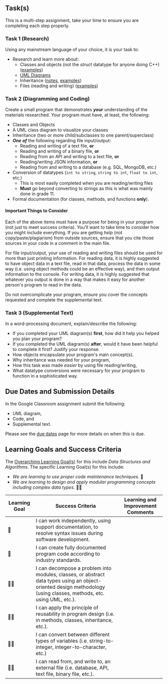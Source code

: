 ## Task(s)

This is a multi-step assignment, take your time to ensure you are completing each step properly.

### Task 1 (Research)

Using any mainstream language of your choice, it is your task to: 

* Research and learn more about: 
  * Classes and objects (not the _struct_ datatype for anyone doing C++) ([examples](https://github.com/johnfraserss/ICS4U/tree/master/examples/objects))
  * [UML Diagrams](./UML-Notes)
  * Inheritance ([notes](https://github.com/johnfraserss/ICS4U/wiki/Extending-Objects-Notes), [examples](https://github.com/johnfraserss/ICS4U/tree/master/examples/extending-objects/Inheritance))
  * Files (reading and writing) ([examples](https://github.com/johnfraserss/ICS4U/tree/master/examples/files))

### Task 2 (Diagramming and Coding)

Create a small program that demonstrates **_your_** understanding of the materials researched.  Your program must have, at least, the following:

* Classes and Objects
* A UML class diagram to visualize your classes
* Inheritance (two or more child/subclasses to one parent/superclass)
* _**One of**_ the following regarding file input/output:
  * Reading and writing of a text file, **or**
  * Reading and writing of a binary file, **or**
  * Reading from an API and writing to a text file, **or**
  * Reading/writing JSON information, **or**
  * Reading from and writing to a database (e.g. SQL, MongoDB, etc.)
* Conversion of datatypes (```int to string```, ```string to int```,  ```float to int```, etc.)
  * This is most easily completed when you are reading/writing files
  * **Must** go beyond converting to strings as this is what was mainly done in grade 11.
* Formal documentation (for classes, methods, and functions **only**). 

#### Important Things to Consider

Each of the above items must have a purpose for being in your program (not just to meet success criteria).  You'll want to take time to consider how you might include everything.  If you are getting _help_ (not copy/paste/plagiarism) from outside sources, ensure that you cite those sources in your code in a comment in the main file.

For file input/output, your use of reading and writing files should be used for more than just printing information. For reading data, it is highly suggested to have object data in a text file, read in that data, process the data in some way (i.e. using object methods could be an effective way), and then output information to the console.  For writing data, it is highly suggested that whatever you output is done in a way that makes it easy for another person's program to read in the data.

Do not overcomplicate your program, ensure you cover the concepts requested and complete the supplemental text.

### Task 3 (Supplemental Text)
In a word-processing document, explain/describe the following:
* If you completed your UML diagram(s) **first**, how did it help you helped you plan your program?
* If you completed the UML diagram(s) **after**, would it have been helpful to complete it first? Justify your response.
* How objects encapsulate your program's main concept(s).
* Why inheritance was needed for your program,
* How this task was made _easier_ by using file reading/writing,
* What datatype conversions were necessary for your program to function in a sophisticated way.


## Due Dates and Submission Details

In the Google Classroom assignment submit the following:  
* UML diagram,
* Code, and 
* Supplemental text.

Please see the [due dates](./Due-Dates-and-Submission-Details) page for more details on when this is due.

## Learning Goals and Success Criteria

The [Overarching Learning Goal(s)](./images/ICS4U.jpg) for this include _Data Structures and Algorithms_.
The specific Learning Goal(s) for this include:
  * _We are learning to use proper code maintenance techniques_. &#x1F4D9;
  * _We are learning to design and apply modular programming concepts including complex data types._ &#x1F4D9;&#x1F4D9;

| Learning Goal | Success Criteria  | Learning and Improvement Comments |
| ------------- | ----------------- | --------------------------------- |
| &#x1F4D9;    | I can work independently, using support documentation, to resolve syntax issues during software development. | |
| &#x1F4D9;    | I can create fully documented program code according to industry standards. | |
| &#x1F4D9;&#x1F4D9; | I can decompose a problem into modules, classes, or abstract data types using an object-oriented design methodology (using classes, methods, etc. using UML, etc.).  | |
| &#x1F4D9;&#x1F4D9; | I can apply the principle of reusability in program design (i.e. in methods, classes, inheritance, etc.).  | |
| &#x1F4D9;&#x1F4D9; | I can convert between different types of variables (i.e. string-to-integer, integer-to-character, etc.) | |
| &#x1F4D9;&#x1F4D9; | I can read from, and write to, an external file (i.e. database, API, text file, binary file, etc.). | |